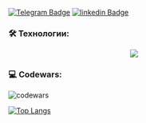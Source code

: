 [![Telegram Badge](https://img.shields.io/badge/-shevtcova-blue?style=flat&logo=Telegram&logoColor=white)](https://t.me/shevtcova_lena)
[![linkedin Badge](https://img.shields.io/badge/-shevtcova-blue?style=flat&logo=linkedin&logoColor=white)](https://www.linkedin.com/in/%D0%B5%D0%BB%D0%B5%D0%BD%D0%B0-%D1%88%D0%B5%D0%B2%D1%86%D0%BE%D0%B2%D0%B0-273a6b231?trk=contact-info)

### 🛠 Технологии:
<p align="center">
  <img src="https://skillicons.dev/icons?i=html,css,js,ts,react,redux,express,postgres,github,bootstrap,figma,ai,ps" />
</p>

### 💻 Codewars:
![codewars](https://www.codewars.com/users/%D0%95%D0%BB%D0%B5%D0%BD%D0%B0%20%D0%A8%D0%B5%D0%B2%D1%86%D0%BE%D0%B2%D0%B0/badges/large) 

[![Top Langs](https://github-readme-stats.vercel.app/api/top-langs/?username=shevtcovaLena&layout=compact)](https://github.com/anuraghazra/github-readme-stats)
